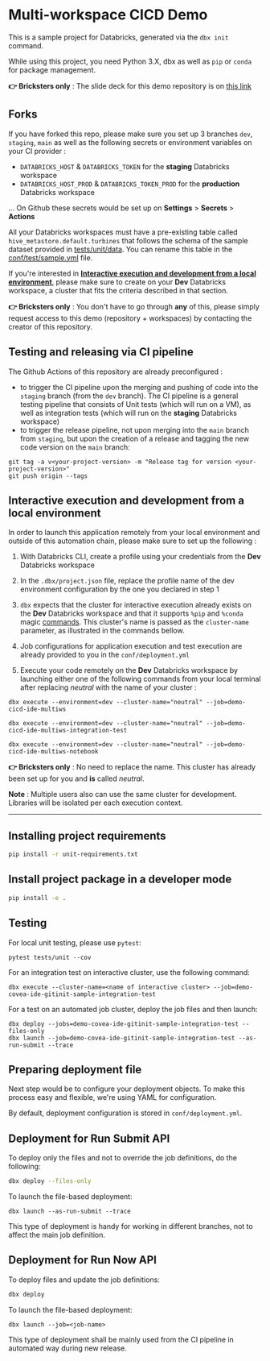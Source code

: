 # Multi-workspace CICD Demo

This is a sample project for Databricks, generated via the `dbx init` command.

While using this project, you need Python 3.X, dbx as well as `pip` or `conda` for package management.

**👉 Bricksters only** : 
The slide deck for this demo repository is on [this link](https://bit.ly/3zZBEPw)

## Forks

If you have forked this repo, please make sure you set up 3 branches `dev`, `staging`, `main` as well as the following secrets or environment variables on your CI provider :
- `DATABRICKS_HOST` & `DATABRICKS_TOKEN` for the **staging** Databricks workspace 
- `DATABRICKS_HOST_PROD` & `DATABRICKS_TOKEN_PROD` for the **production** Databricks workspace 

... On Github these secrets would be set up on **Settings** > **Secrets** > **Actions** 

All your Databricks workspaces must have a pre-existing table called `hive_metastore.default.turbines`
that follows the schema of the sample dataset provided in [tests/unit/data](https://github.com/RaniaBenman/demo-cicd-ide-multiws/tree/dev/tests/unit/data). You can rename this table in the [conf/test/sample.yml](https://github.com/RaniaBenman/demo-cicd-ide-multiws/blob/dev/conf/test/sample.yml) file.

If you're interested in [**Interactive execution and development from a local environment**](#interactive-execution-and-development-from-a-local-environment), please make sure to create on your **Dev** Databricks workspace, a cluster that fits the criteria described in that section.

**👉 Bricksters only** : 
You don't have to go through **any** of this, please simply request access to this demo (repository + workspaces) by contacting the creator of this repository.

## Testing and releasing via CI pipeline

The Github Actions of this repository are already preconfigured :
- to trigger the CI pipeline upon the merging and pushing of code into the `staging` branch (from the `dev` branch). The CI pipeline is a general testing pipeline that consists of Unit tests (which will run on a VM), as well as integration tests (which will run on the **staging** Databricks workspace)
- to trigger the release pipeline, not upon merging into the `main` branch from `staging`, but upon the creation of a release and tagging the new code version on the `main` branch:
```
git tag -a v<your-project-version> -m "Release tag for version <your-project-version>"
git push origin --tags
```

## Interactive execution and development from a local environment

In order to launch this application remotely from your local environment and outside of this automation chain, please make sure to set up the following :
1. With Databricks CLI, create a profile using your credentials from the **Dev** Databricks workspace
2. In the `.dbx/project.json` file, replace the profile name of the dev environment configuration by the one you declared in step 1
3. `dbx` expects that the cluster for interactive execution already exists on the **Dev** Databricks workspace and that it supports `%pip` and `%conda` magic [commands](https://docs.databricks.com/libraries/notebooks-python-libraries.html). This cluster's name is passed as the `cluster-name` parameter, as illustrated in the commands bellow.

4. Job configurations for application execution and test execution are already provided to you in the `conf/deployment.yml`
5. Execute your code remotely on the **Dev** Databricks workspace by launching either one of the following commands from your local terminal after replacing *neutral* with the name of your cluster :

```dbx execute --environment=dev --cluster-name="neutral" --job=demo-cicd-ide-multiws```

```dbx execute --environment=dev --cluster-name="neutral" --job=demo-cicd-ide-multiws-integration-test```

```dbx execute --environment=dev --cluster-name="neutral" --job=demo-cicd-ide-multiws-notebook```

**👉 Bricksters only** : 
No need to replace the name. This cluster has already been set up for you and **is** called *neutral*.

**Note** : Multiple users also can use the same cluster for development. Libraries will be isolated per each execution context.

---------

## Installing project requirements

```bash
pip install -r unit-requirements.txt
```

## Install project package in a developer mode

```bash
pip install -e .
```

## Testing

For local unit testing, please use `pytest`:
```
pytest tests/unit --cov
```

For an integration test on interactive cluster, use the following command:
```
dbx execute --cluster-name=<name of interactive cluster> --job=demo-covea-ide-gitinit-sample-integration-test
```

For a test on an automated job cluster, deploy the job files and then launch:
```
dbx deploy --jobs=demo-covea-ide-gitinit-sample-integration-test --files-only
dbx launch --job=demo-covea-ide-gitinit-sample-integration-test --as-run-submit --trace
```

## Preparing deployment file

Next step would be to configure your deployment objects. To make this process easy and flexible, we're using YAML for configuration.

By default, deployment configuration is stored in `conf/deployment.yml`.

## Deployment for Run Submit API

To deploy only the files and not to override the job definitions, do the following:

```bash
dbx deploy --files-only
```

To launch the file-based deployment:
```
dbx launch --as-run-submit --trace
```

This type of deployment is handy for working in different branches, not to affect the main job definition.

## Deployment for Run Now API

To deploy files and update the job definitions:

```bash
dbx deploy
```

To launch the file-based deployment:
```
dbx launch --job=<job-name>
```

This type of deployment shall be mainly used from the CI pipeline in automated way during new release.
